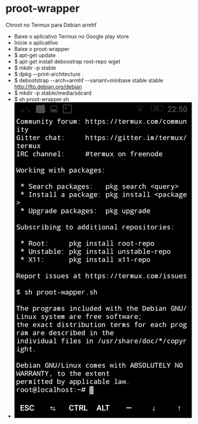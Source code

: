 # proot-wrapper
Chroot no Termux para Debian armhf

- Baixe o aplicativo Termux no Google play store
- Inicie o aplicatilvo
- Baixe o proot-wrapper
- $  apt-get update
- $  apt-get install deboostrap root-repo wget
- $  mkdir -p stable 
- $  dpkg --print-architecture
- $  debootstrap --arch=armhf --variant=minbase stable stable http://ftp.debian.org/debian
- $  mkdir -p stable/media/sdcard
- $  sh proot-wrapper.sh
- ![image_1](images/Screenshot_20190906-225011.png)


